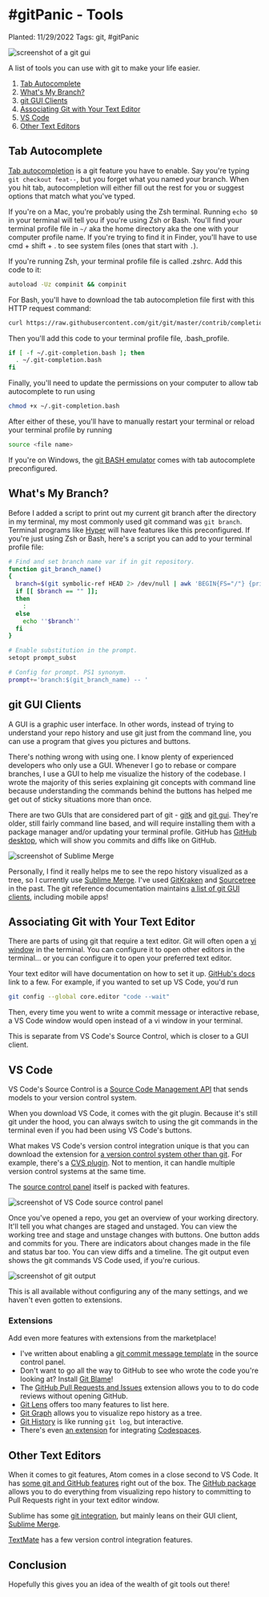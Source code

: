 # #gitPanic - Tools

Planted: 11/29/2022
Tags: git, #gitPanic

![screenshot of a git gui](https://images.abbeyperini.com/gitPanic/gui.webp)

A list of tools you can use with git to make your life easier.

1. [Tab Autocomplete](#tab-autocomplete)
2. [What's My Branch?](#whats-my-branch)
3. [git GUI Clients](#git-gui-clients)
4. [Associating Git with Your Text Editor](#associating-git-with-your-text-editor)
5. [VS Code](#vs-code)
6. [Other Text Editors](#other-text-editors)

## Tab Autocomplete

[Tab autocompletion](https://github.com/git/git/blob/master/contrib/completion/git-completion.bash) is a git feature you have to enable. Say you're typing `git checkout feat--`, but you forget what you named your branch. When you hit tab, autocompletion will either fill out the rest for you or suggest options that match what you've typed.

If you're on a Mac, you're probably using the Zsh terminal. Running `echo $0` in your terminal will tell you if you're using Zsh or Bash. You'll find your terminal profile file in `~/` aka the home directory aka the one with your computer profile name. If you're trying to find it in Finder, you'll have to use cmd + shift + . to see system files (ones that start with `.`).

If you're running Zsh, your terminal profile file is called .zshrc. Add this code to it:

```bash
autoload -Uz compinit && compinit
```

For Bash, you'll have to download the tab autocompletion file first with this HTTP request command:

```bash
curl https://raw.githubusercontent.com/git/git/master/contrib/completion/git-completion.bash -o ~/.git-completion.bash
```

Then you'll add this code to your terminal profile file, .bash_profile.

```bash
if [ -f ~/.git-completion.bash ]; then
  . ~/.git-completion.bash
fi
```

Finally, you'll need to update the permissions on your computer to allow tab autocomplete to run using

```bash
chmod +x ~/.git-completion.bash
```

After either of these, you'll have to manually restart your terminal or reload your terminal profile by running

```bash
source <file name>
```

If you're on Windows, the [git BASH emulator](https://gitforwindows.org/) comes with tab autocomplete preconfigured.

## What's My Branch?

Before I added a script to print out my current git branch after the directory in my terminal, my most commonly used git command was `git branch`. Terminal programs like [Hyper](https://hyper.is/) will have features like this preconfigured. If you're just using Zsh or Bash, here's a script you can add to your terminal profile file:

```bash
# Find and set branch name var if in git repository.
function git_branch_name()
{
  branch=$(git symbolic-ref HEAD 2> /dev/null | awk 'BEGIN{FS="/"} {print $NF}')
  if [[ $branch == "" ]];
  then
    :
  else
    echo ''$branch''
  fi
}

# Enable substitution in the prompt.
setopt prompt_subst

# Config for prompt. PS1 synonym.
prompt+='branch:$(git_branch_name) -- '
```

## git GUI Clients

A GUI is a graphic user interface. In other words, instead of trying to understand your repo history and use git just from the command line, you can use a program that gives you pictures and buttons.

There's nothing wrong with using one. I know plenty of experienced developers who only use a GUI. Whenever I go to rebase or compare branches, I use a GUI to help me visualize the history of the codebase. I wrote the majority of this series explaining git concepts with command line because understanding the commands behind the buttons has helped me get out of sticky situations more than once.

There are two GUIs that are considered part of git - [gitk](https://www.atlassian.com/git/tutorials/gitk) and [git gui](https://github.com/jjustra/gitgui). They're older, still fairly command line based, and will require installing them with a package manager and/or updating your terminal profile. GitHub has [GitHub desktop](https://desktop.github.com/), which will show you commits and diffs like on GitHub.

![screenshot of Sublime Merge](https://images.abbeyperini.com/gitPanic/staging@2x.png)

Personally, I find it really helps me to see the repo history visualized as a tree, so I currently use [Sublime Merge](https://www.sublimemerge.com/). I've used [GitKraken](https://www.gitkraken.com/git-client) and [Sourcetree](https://www.sourcetreeapp.com/) in the past. The git reference documentation maintains [a list of git GUI clients](https://git-scm.com/downloads/guis), including mobile apps!

## Associating Git with Your Text Editor

There are parts of using git that require a text editor. Git will often open a [vi window](https://en.wikipedia.org/wiki/Vi) in the terminal. You can configure it to open other editors in the terminal... or you can configure it to open your preferred text editor.

Your text editor will have documentation on how to set it up. [GitHub's docs](https://docs.github.com/en/get-started/getting-started-with-git/associating-text-editors-with-git) link to a few. For example, if you wanted to set up VS Code, you'd run

```bash
git config --global core.editor "code --wait"
```

Then, every time you went to write a commit message or interactive rebase, a VS Code window would open instead of a vi window in your terminal.

This is separate from VS Code's Source Control, which is closer to a GUI client.

## VS Code

VS Code's Source Control is a [Source Code Management API](https://code.visualstudio.com/api/extension-guides/scm-provider) that sends models to your version control system.

When you download VS Code, it comes with the git plugin. Because it's still git under the hood, you can always switch to using the git commands in the terminal even if you had been using VS Code's buttons.

What makes VS Code's version control integration unique is that you can download the extension for [a version control system other than git](https://www.smashingmagazine.com/2008/09/the-top-7-open-source-version-control-systems/). For example, there's a [CVS plugin](https://marketplace.visualstudio.com/items?itemName=jaimelin.cvs-plugin). Not to mention, it can handle multiple version control systems at the same time.

The [source control panel](https://code.visualstudio.com/docs/sourcecontrol/overview) itself is packed with features.

![screenshot of VS Code source control panel](https://images.abbeyperini.com/gitPanic/control.png)

Once you've opened a repo, you get an overview of your working directory. It'll tell you what changes are staged and unstaged. You can view the working tree and stage and unstage changes with buttons. One button adds and commits for you. There are indicators about changes made in the file and status bar too. You can view diffs and a timeline. The git output even shows the git commands VS Code used, if you're curious.

![screenshot of git output](https://images.abbeyperini.com/gitPanic/output.png)

This is all available without configuring any of the many settings, and we haven't even gotten to extensions.

### Extensions

Add even more features with extensions from the marketplace!

- I've written about enabling a [git commit message template](/blog.html?blog=commit) in the source control panel.
- Don't want to go all the way to GitHub to see who wrote the code you're looking at? Install [Git Blame](https://marketplace.visualstudio.com/items?itemName=waderyan.gitblame)!
- The [GitHub Pull Requests and Issues](https://marketplace.visualstudio.com/items?itemName=GitHub.vscode-pull-request-github) extension allows you to to do code reviews without opening GitHub.
- [Git Lens](https://marketplace.visualstudio.com/items?itemName=eamodio.gitlens) offers too many features to list here.
- [Git Graph](https://marketplace.visualstudio.com/items?itemName=mhutchie.git-graph) allows you to visualize repo history as a tree.
- [Git History](https://marketplace.visualstudio.com/items?itemName=donjayamanne.githistory) is like running `git log`, but interactive.
- There's even [an extension](https://marketplace.visualstudio.com/items?itemName=GitHub.codespaces) for integrating [Codespaces](https://docs.github.com/en/codespaces).

## Other Text Editors

When it comes to git features, Atom comes in a close second to VS Code. It has [some git and GitHub features](https://flight-manual.atom.io/using-atom/sections/version-control-in-atom/) right out of the box. The [GitHub package](https://flight-manual.atom.io/using-atom/sections/github-package/) allows you to do everything from visualizing repo history to committing to Pull Requests right in your text editor window.

Sublime has some [git integration](https://www.sublimetext.com/docs/git_integration.html#sublime-merge-integration), but mainly leans on their GUI client, [Sublime Merge](https://www.sublimemerge.com/).

[TextMate](https://macromates.com/textmate/manual/version-control) has a few version control integration features.

## Conclusion

Hopefully this gives you an idea of the wealth of git tools out there!
